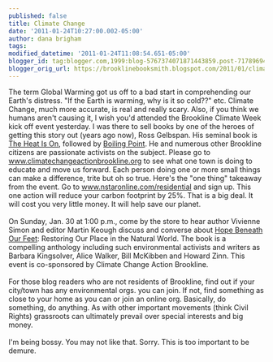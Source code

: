 ```yaml
---
published: false
title: Climate Change
date: '2011-01-24T10:27:00.002-05:00'
author: dana brigham
tags: 
modified_datetime: '2011-01-24T11:08:54.651-05:00'
blogger_id: tag:blogger.com,1999:blog-5767374071871443859.post-717896946535277950
blogger_orig_url: https://brooklinebooksmith.blogspot.com/2011/01/climate-change.html
---
```


The term Global Warming got us off to a bad start in comprehending our Earth's distress. "If the Earth is warming, why is it so cold??" etc.  Climate Change, much more accurate, is real and really scary.  Also, if you think we humans aren't causing it, I wish you'd attended the Brookline Climate Week kick off event yesterday.  I was there to sell books by one of the heroes of getting this story out (years ago now), Ross Gelbspan.  His seminal book is <a href="https://www.brooklinebooksmith-shop.com/book/9780738200255">The Heat Is On</a>, followed by <a href="https://www.brooklinebooksmith-shop.com/book/9780465027620">Boiling Point</a>.  He and numerous other Brookline citizens are passionate activists on the subject.  Please go to <a href="https://www.climatechangeactionbrookline.org/">www.climatechangeactionbrookline.org</a> to see what one town is doing to educate and move us forward.  Each person doing one or more small things can make a difference, trite but oh so true.  Here's the "one thing" takeaway from the event.  Go to <a href="https://www.nstaronline.com/residential">www.nstaronline.com/residential</a> and sign up.  This one action will reduce your carbon footprint by 25%.  That is a big deal.  It will cost you very little money.  It will help save our planet.<br /><br />On Sunday, Jan. 30 at 1:00 p.m., come by the store to hear author Vivienne Simon and editor Martin Keough discuss and converse about <a href="https://www.brooklinebooksmith-shop.com/book/9781556439193">Hope Beneath Our Feet</a>:  Restoring Our Place in the Natural World.  The book is a compelling anthology including such environmental activists and writers as Barbara Kingsolver, Alice Walker, Bill McKibben and Howard Zinn.  This event is co-sponsored by Climate Change Action Brookline.<br /><br />For those blog readers who are not residents of Brookline, find out if your city/town has any environmental orgs. you can join.  If not, find something as close to your home as you can or join an online org.  Basically, do something, do anything.  As with other important movements (think Civil Rights) grassroots can ultimately prevail over special interests and big money.<br /><br />I'm being bossy.  You may not like that.  Sorry.  This is too important to be demure.